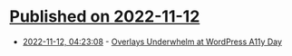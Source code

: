 # [Published on 2022-11-12](index.md)

* [2022-11-12, 04:23:08](https://lobste.rs/s/c55by9/overlays_underwhelm_at_wordpress_a11y) - [Overlays Underwhelm at WordPress A11y Day](https://adrianroselli.com/2022/11/overlays-underwhelm-at-wordpress-a11y-day.html)
